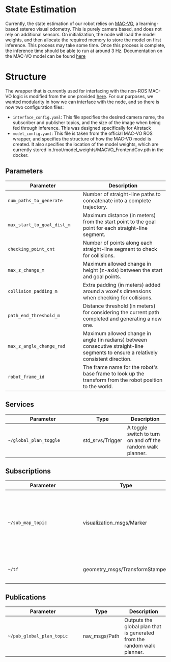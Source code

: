 
# State Estimation

Currently, the state estimation of our robot relies on [MAC-VO](https://mac-vo.github.io/), a learning-based sstereo visual odometry. This is purely camera based, and does not rely on additional sensors. On initialization, the node will load the model weights, and then allocate the required memory to store the model on first inference. This process may take some time. Once this process is complete, the inference time should be able to run at around 3 Hz. Documentation on the MAC-VO model can be found [here](https://mac-vo.github.io/wiki/category/extend-mac-vo/)

# Structure

The wrapper that is currently used for interfacing with the non-ROS MAC-VO logic is modified from the one provided [here](https://github.com/MAC-VO/MAC-VO-ROS2). For our purposes, we wanted modularity in how we can interface with the node, and so there is now two configuration files: 

- `interface_config.yaml`: This file specifies the desired camera name, the subscriber and publisher topics, and the size of the image when being fed through inference. This was designed specifically for Airstack
- `model_config.yaml`: This file is taken from the official MAC-VO ROS wrapper, and specifies the structure of how the MAC-VO model is created. It also specifies the location of the model weights, which are currently stored in /root/model_weights/MACVO_FrontendCov.pth in the docker.

## Parameters
| <div style="width:220px">Parameter</div>  | Description
|----------------------------|---------------------------------------------------------------
| `num_paths_to_generate`    | Number of straight-line paths to concatenate into a complete trajectory.|
| `max_start_to_goal_dist_m` | Maximum distance (in meters) from the start point to the goal point for each straight-line segment.|
| `checking_point_cnt`       | Number of points along each straight-line segment to check for collisions.|
| `max_z_change_m`           | Maximum allowed change in height (z-axis) between the start and goal points.|
| `collision_padding_m`      | Extra padding (in meters) added around a voxel's dimensions when checking for collisions.|
| `path_end_threshold_m`     | Distance threshold (in meters) for considering the current path completed and generating a new one.|
| `max_z_angle_change_rad`   | Maximum allowed change in angle (in radians) between consecutive straight-line segments to ensure a relatively consistent direction.|
| `robot_frame_id`           | The frame name for the robot's base frame to look up the transform from the robot position to the world.|

## Services
| <div style="width:220px">Parameter</div> | Type | Description
|----------------------------|----------------------------------------|-----------------------|
| `~/global_plan_toggle`     | std_srvs/Trigger | A toggle switch to turn on and off the random walk planner.|

## Subscriptions
| <div style="width:220px">Parameter</div> | Type | Description
|----------------------------|----------------------------------------|-----------------------|
| `~/sub_map_topic`     | visualization_msgs/Marker | Stores the map representation that is output from the world or local map topic; currently using vdb local map.|
| `~/tf`                | geometry_msgs/TransformStamped | Stores the transform from the robot to the world.|

## Publications
| <div style="width:220px">Parameter</div> | Type | Description
|----------------------------|----------------------------------------|-----------------------|
| `~/pub_global_plan_topic`  | nav_msgs/Path | Outputs the global plan that is generated from the random walk planner.|